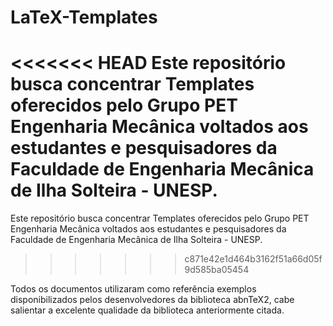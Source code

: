 LaTeX-Templates
===============

<<<<<<< HEAD
Este repositório busca concentrar Templates oferecidos pelo Grupo PET Engenharia Mecânica voltados aos estudantes e pesquisadores da Faculdade de Engenharia Mecânica de Ilha Solteira - UNESP.
=======
Este repositório busca concentrar Templates oferecidos pelo Grupo PET Engenharia Mecânica voltados aos estudantes e pesquisadores da Faculdade de Engenharia Mecânica de Ilha Solteira - UNESP.  
>>>>>>> c871e42e1d464b3162f51a66d05f9d585ba05454

Todos os documentos utilizaram como referência exemplos disponibilizados pelos desenvolvedores da biblioteca abnTeX2, cabe salientar a excelente qualidade da biblioteca anteriormente citada. 
